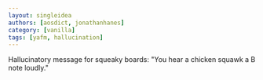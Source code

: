 ```yaml
---
layout: singleidea
authors: [aosdict, jonathanhanes]
category: [vanilla]
tags: [yafm, hallucination]
---
```

Hallucinatory message for squeaky boards: "You hear a chicken squawk a B note loudly."
